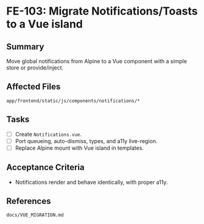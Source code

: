 # FE-103: Migrate Notifications/Toasts to a Vue island

## Summary
Move global notifications from Alpine to a Vue component with a simple store or provide/inject.

## Affected Files
`app/frontend/static/js/components/notifications/*`

## Tasks
- [ ] Create `Notifications.vue`.
- [ ] Port queueing, auto-dismiss, types, and a11y live-region.
- [ ] Replace Alpine mount with Vue island in templates.

## Acceptance Criteria
- Notifications render and behave identically, with proper a11y.

## References
`docs/VUE_MIGRATION.md`

